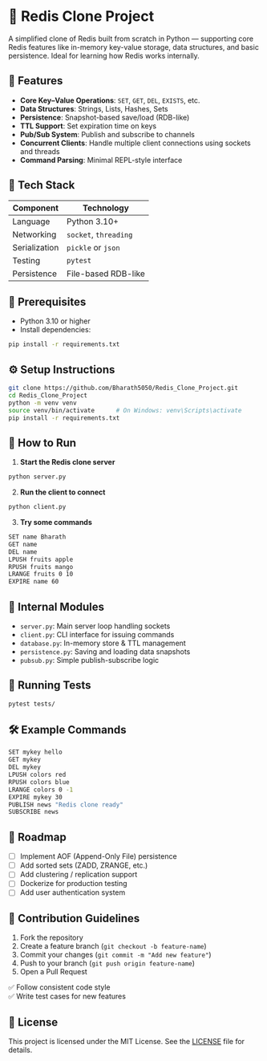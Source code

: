 # 🧠 Redis Clone Project

A simplified clone of Redis built from scratch in Python — supporting core Redis features like in-memory key-value storage, data structures, and basic persistence. Ideal for learning how Redis works internally.

## 🚀 Features

- **Core Key–Value Operations**: `SET`, `GET`, `DEL`, `EXISTS`, etc.
- **Data Structures**: Strings, Lists, Hashes, Sets
- **Persistence**: Snapshot-based save/load (RDB-like)
- **TTL Support**: Set expiration time on keys
- **Pub/Sub System**: Publish and subscribe to channels
- **Concurrent Clients**: Handle multiple client connections using sockets and threads
- **Command Parsing**: Minimal REPL-style interface

## 🧱 Tech Stack

| Component         | Technology           |
|------------------|----------------------|
| Language          | Python 3.10+         |
| Networking        | `socket`, `threading`|
| Serialization     | `pickle` or `json`   |
| Testing           | `pytest`             |
| Persistence       | File-based RDB-like  |

## 🔧 Prerequisites

- Python 3.10 or higher
- Install dependencies:
  
```bash
pip install -r requirements.txt
```

## ⚙️ Setup Instructions

```bash
git clone https://github.com/Bharath5050/Redis_Clone_Project.git
cd Redis_Clone_Project
python -m venv venv
source venv/bin/activate      # On Windows: venv\Scripts\activate
pip install -r requirements.txt
```

## 🚀 How to Run

1. **Start the Redis clone server**

```bash
python server.py
```

2. **Run the client to connect**

```bash
python client.py
```

3. **Try some commands**

```bash
SET name Bharath
GET name
DEL name
LPUSH fruits apple
RPUSH fruits mango
LRANGE fruits 0 10
EXPIRE name 60
```

## 🧠 Internal Modules

- `server.py`: Main server loop handling sockets
- `client.py`: CLI interface for issuing commands
- `database.py`: In-memory store & TTL management
- `persistence.py`: Saving and loading data snapshots
- `pubsub.py`: Simple publish-subscribe logic

## 🧪 Running Tests

```bash
pytest tests/
```

## 🛠 Example Commands

```bash
SET mykey hello
GET mykey
DEL mykey
LPUSH colors red
RPUSH colors blue
LRANGE colors 0 -1
EXPIRE mykey 30
PUBLISH news "Redis clone ready"
SUBSCRIBE news
```

## 🧭 Roadmap

- [ ] Implement AOF (Append-Only File) persistence
- [ ] Add sorted sets (ZADD, ZRANGE, etc.)
- [ ] Add clustering / replication support
- [ ] Dockerize for production testing
- [ ] Add user authentication system

## 🤝 Contribution Guidelines

1. Fork the repository
2. Create a feature branch (`git checkout -b feature-name`)
3. Commit your changes (`git commit -m "Add new feature"`)
4. Push to your branch (`git push origin feature-name`)
5. Open a Pull Request

✅ Follow consistent code style  
✅ Write test cases for new features

## 📄 License

This project is licensed under the MIT License. See the [LICENSE](LICENSE) file for details.
